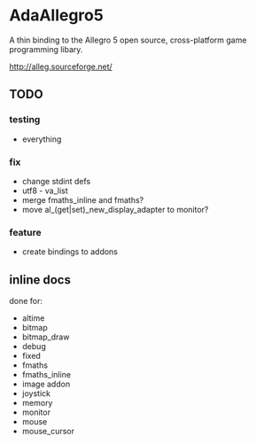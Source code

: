 AdaAllegro5
===========

A thin binding to the Allegro 5 open source, cross-platform
game programming libary.

http://alleg.sourceforge.net/

## TODO

### testing

* everything

### fix

* change stdint defs
* utf8 - va_list
* merge fmaths_inline and fmaths?
* move al_(get|set)_new_display_adapter to monitor?

### feature

* create bindings to addons

## inline docs

done for:

* altime
* bitmap
* bitmap_draw
* debug
* fixed
* fmaths
* fmaths_inline
* image addon
* joystick
* memory
* monitor
* mouse
* mouse_cursor

